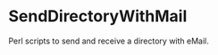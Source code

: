 SendDirectoryWithMail
=====================

Perl scripts to send and receive a directory with eMail.
